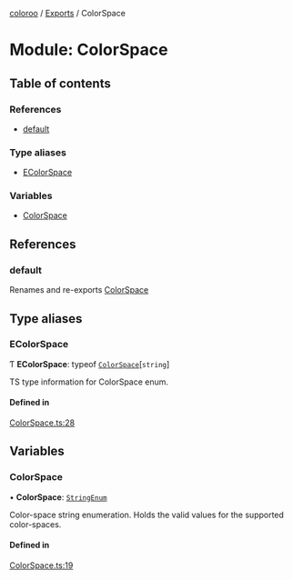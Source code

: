 [coloroo](../README.md) / [Exports](../modules.md) / ColorSpace

# Module: ColorSpace

## Table of contents

### References

- [default](ColorSpace.md#default)

### Type aliases

- [EColorSpace](ColorSpace.md#ecolorspace)

### Variables

- [ColorSpace](ColorSpace.md#colorspace)

## References

### default

Renames and re-exports [ColorSpace](ColorSpace.md#colorspace)

## Type aliases

### EColorSpace

Ƭ **EColorSpace**: typeof [`ColorSpace`](ColorSpace.md#colorspace)[`string`]

TS type information for ColorSpace enum.

#### Defined in

[ColorSpace.ts:28](https://github.com/chris-pikul/coloroo/blob/a028301/src/ColorSpace.ts#L28)

## Variables

### ColorSpace

• **ColorSpace**: [`StringEnum`](../interfaces/utils_types.StringEnum.md)

Color-space string enumeration. Holds the valid values for the supported
color-spaces.

#### Defined in

[ColorSpace.ts:19](https://github.com/chris-pikul/coloroo/blob/a028301/src/ColorSpace.ts#L19)
